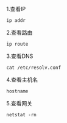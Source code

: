1.查看IP

    ip addr

2.查看路由

    ip route

3.查看DNS

    cat /etc/resolv.conf

4.查看主机名

    hostname

5.查看网关

    netstat -rn